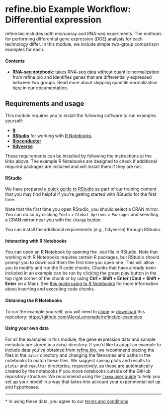 # refine.bio Example Workflow: Differential expression

refine.bio includes both microarray and RNA-seq experiments.
The methods for performing differential gene expression (DGE) analysis for each technology differ.
In this module, we include simple two-group comparison examples for each.

#### Contents

* [**RNA-seq notebook**](https://alexslemonade.github.io/refinebio-examples/03-rnaseq/differential-expression/rnaseq_DGE.nb.html): takes RNA-seq data without quantile normalization from refine.bio and identifies genes that are differentially expressed between two groups. Read more about skipping quantile normalization [here](http://docs.refine.bio/en/latest/main_text.html#skipping-quantile-normalization-for-rna-seq-experiments) in our documentation.

## Requirements and usage

This module requires you to install the following software to run examples yourself:

* [**R**](https://cran.r-project.org/)
* [**RStudio**](https://www.rstudio.com/products/RStudio/) for working with [R Notebooks](https://bookdown.org/yihui/rmarkdown/notebook.html).
* [**Bioconductor**](https://bioconductor.org/install/)
* [**tidyverse**](https://www.tidyverse.org/)

These requirements can be installed by following the instructions at the links above.
The example R Notebooks are designed to check if additional required packages are installed and will install them if they are not.

#### RStudio

We have prepared [a quick guide to RStudio](https://github.com/AlexsLemonade/training-modules/blob/master/intro_to_R_tidyverse/00-rstudio_guide.md) as part of our training content that you may find helpful if you're getting started with RStudio for the first time.

Note that the first time you open RStudio, you should select a CRAN mirror.
You can do so by clicking `Tools` > `Global Options` > `Packages` and selecting a CRAN mirror near you with the `Change` button.

You can install the additional requirements (e.g., tidyverse) through RStudio.

#### Interacting with R Notebooks

You can open an R Notebook by opening the `.Rmd` file in RStudio.
Note that working with R Notebooks requires certain R packages, but RStudio should prompt you to download them the first time you open one.
This will allow you to modify and run the R code chunks.
Chunks that have already been included in an example can be run by clicking the green play button in the top right corner of the chunk or by using **Ctrl + Shift + Enter** (**Cmd + Shift + Enter** on a Mac).
See [this guide using to R Notebooks](https://bookdown.org/yihui/rmarkdown/notebook.html#using-notebooks) for more information about inserting and executing code chunks.

#### Obtaining the R Notebooks

To run the example yourself, you will need to [clone](https://help.github.com/articles/cloning-a-repository/) or [download](https://stackoverflow.com/a/6466993) this repository: https://github.com/AlexsLemonade/refinebio-examples

#### Using your own data

For all the examples in this module, the gene expression data and sample metadata are stored in a `data/` directory.
If you'd like to adapt an example to include data you've obtained from [refine.bio](https://www.refine.bio/), we recommend placing the files in the `data/` directory and changing the filenames and paths in the notebooks to match these files.
We suggest saving plots and results to `plots/` and `results/` directories, respectively, as these are automatically created by the notebooks if you move notebooks outside of the GitHub repository structure.
We recommend using the [`limma` user guide](https://www.bioconductor.org/packages/devel/bioc/vignettes/limma/inst/doc/usersguide.pdf)
to help you set up your model in a way that takes into account your experimental
set up and hypotheses.

***

\* In using these data, you agree to our [terms and conditions](https://www.refine.bio/terms)
